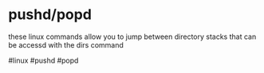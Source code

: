 # pushd/popd

these linux commands allow you to jump between directory stacks that can  be accessd with the dirs command

#linux #pushd
#popd
